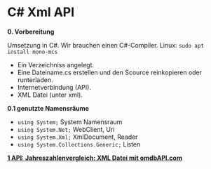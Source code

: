 # C# Xml API

__0. Vorbereitung__

Umsetzung in C#. Wir brauchen einen C#-Compiler. Linux: `sudo apt install mono-mcs`

- Ein Verzeichniss angelegt.
- Eine Dateiname.cs erstellen und den Scource reinkopieren oder runterladen.
- Internetverbindung (API).
- XML Datei (unter xml).


__0.1 genutzte Namensräume__

- `using System;` System Namensraum
- `using System.Net;` WebClient, Uri
- `using System.Xml;` XmlDocument, Reader
- `using System.Collections.Generic;` Listen


[__1 API: Jahreszahlenvergleich: XML Datei mit omdbAPI.com__](https://github.com/DerDannyF/CSharp-XML-API/tree/master/1%20omdb%20API%20Jahreszahlen)

